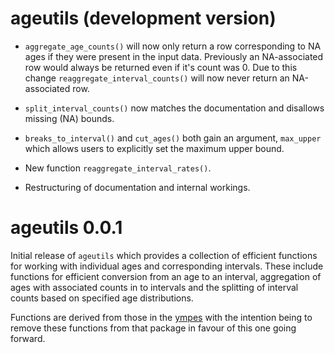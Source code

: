 # ageutils (development version)

* `aggregate_age_counts()` will now only return a row corresponding to NA ages
  if they were present in the input data. Previously an NA-associated row would
  always be returned even if it's count was 0. Due to this change
  `reaggregate_interval_counts()` will now never return an NA-associated row.

* `split_interval_counts()` now matches the documentation and disallows missing
  (NA) bounds.

* `breaks_to_interval()` and `cut_ages()` both gain an argument, `max_upper`
  which allows users to explicitly set the maximum upper bound.
  
* New function `reaggregate_interval_rates()`.

* Restructuring of documentation and internal workings.

# ageutils 0.0.1

Initial release of `ageutils` which provides a collection of efficient functions
for working with individual ages and corresponding intervals. These include
functions for efficient conversion from an age to an interval, aggregation of
ages with associated counts in to intervals and the splitting of interval counts
based on specified age distributions.

Functions are derived from those in the
[ympes](https://cran.r-project.org/package=ympes) with the intention being to
remove these functions from that package in favour of this one going forward.
